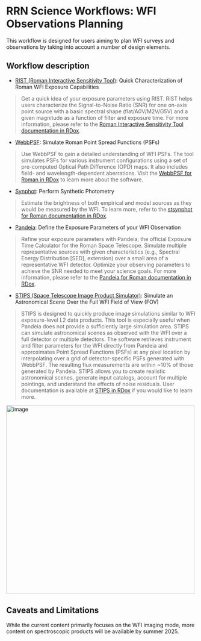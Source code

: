 # RRN Science Workflows: WFI Observations Planning
This workflow is designed for users aiming to plan WFI surveys and observations by taking into account a number of design elements.


## Workflow description
- [RIST (Roman Interactive Sensitivity Tool)](../../content/notebooks/rist/rist.ipynb): Quick Characterization of Roman WFI Exposure Capabilities
> Get a quick idea of your exposure parameters using RIST. RIST helps users characterize the Signal-to-Noise Ratio (SNR) for one on-axis point source with a basic spectral shape (flat/A0V/M2V/G5V) and a given magnitude as a function of filter and exposure time. For more information, please refer to the [Roman Interactive Sensitivity Tool documentation in RDox](https://roman-docs.stsci.edu/simulation-tools-handbook-home/simulation-development-utilities/roman-interactive-sensitivity-tool).
- [WebbPSF](../../content/notebooks/webbpsf/webbpsf.ipynb): Simulate Roman Point Spread Functions (PSFs)
> Use WebbPSF to gain a detailed understanding of WFI PSFs. The tool simulates PSFs for various instrument configurations using a set of pre-computed Optical Path Difference (OPD) maps. It also includes field- and wavelength-dependent aberrations. Visit the [WebbPSF for Roman in RDox](https://roman-docs.stsci.edu/simulation-tools-handbook-home/webbpsf-for-roman) to learn more about the software.
- [Synphot](../../content/notebooks/synphot/synphot.ipynb): Perform Synthetic Photometry
> Estimate the brightness of both empirical and model sources as they would be measured by the WFI. To learn more, refer to the [stsynphot for Roman documentation in RDox](https://roman-docs.stsci.edu/simulation-tools-handbook-home/simulation-development-utilities/synphot-for-roman).
- [Pandeia](../../content/notebooks/pandeia/pandeia.ipynb): Define the Exposure Parameters of your WFI Observation
> Refine your exposure parameters with Pandeia, the official Exposure Time Calculator for the Roman Space Telescope. Simulate multiple representative sources with given characteristics (e.g., Spectral Energy Distribution [SED], extension) over a small area of a representative WFI detector. Optimize your observing parameters to achieve the SNR needed to meet your science goals. For more information, please refer to the [Pandeia for Roman documentation in RDox](https://roman-docs.stsci.edu/simulation-tools-handbook-home/pandeia-for-roman).
- [STIPS (Space Telescope Image Product Simulator)](../../content/notebooks/stips/stips.ipynb): Simulate an Astronomical Scene Over the Full WFI Field of View (FOV)
> STIPS is designed to quickly produce image simulations similar to WFI exposure-level L2 data products. This tool is especially useful when Pandeia does not provide a sufficiently large simulation area. STIPS can simulate astronomical scenes as observed with the WFI over a full detector or multiple detectors. The software retrieves instrument and filter parameters for the WFI directly from Pandeia and approximates Point Spread Functions (PSFs) at any pixel location by interpolating over a grid of detector-specific PSFs generated with WebbPSF. The resulting flux measurements are within ~10% of those generated by Pandeia. STIPS allows you to create realistic astronomical scenes, generate input catalogs, account for multiple pointings, and understand the effects of noise residuals. User documentation is available at [STIPS in RDox](https://roman-docs.stsci.edu/simulation-tools-handbook-home/stips-space-telescope-imaging-product-simulator) if you would like to learn more.

﻿<img width="500" alt="image" src="https://github.com/user-attachments/assets/0f22c0cc-f297-48b5-87e6-854f6cdb069e" />

## Caveats and Limitations
While the current content primarily focuses on the WFI imaging mode, more content on spectroscopic products will be available by summer 2025.
